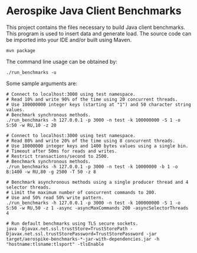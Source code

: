 Aerospike Java Client Benchmarks
================================

This project contains the files necessary to build Java client benchmarks. 
This program is used to insert data and generate load. 
The source code can be imported into your IDE and/or built using Maven.

    mvn package

The command line usage can be obtained by:

    ./run_benchmarks -u

Some sample arguments are:

    # Connect to localhost:3000 using test namespace.
    # Read 10% and write 90% of the time using 20 concurrent threads.
    # Use 100000000 integer keys (starting at "1") and 50 character string values.
    # Benchmark synchronous methods.
    ./run_benchmarks -h 127.0.0.1 -p 3000 -n test -k 100000000 -S 1 -o S:50 -w RU,10 -z 20

    # Connect to localhost:3000 using test namespace.
    # Read 80% and write 20% of the time using 8 concurrent threads.
    # Use 10000000 integer keys and 1400 bytes values using a single bin.
    # Timeout after 50ms for reads and writes.
    # Restrict transactions/second to 2500.
    # Benchmark synchronous methods.
    ./run_benchmarks -h 127.0.0.1 -p 3000 -n test -k 10000000 -b 1 -o B:1400 -w RU,80 -g 2500 -T 50 -z 8

    # Benchmark asynchronous methods using a single producer thread and 4 selector threads.
    # Limit the maximum number of concurrent commands to 200.
    # Use and 50% read 50% write pattern.
    ./run_benchmarks -h 127.0.0.1 -p 3000 -n test -k 100000000 -S 1 -o S:50 -w RU,50 -z 1 -async -asyncMaxCommands 200 -asyncSelectorThreads 4

    # Run default benchmarks using TLS secure sockets.
    java -Djavax.net.ssl.trustStore=TrustStorePath -Djavax.net.ssl.trustStorePassword=TrustStorePassword -jar target/aerospike-benchmarks-*-jar-with-dependencies.jar -h "hostname:tlsname:tlsport" -tlsEnable
